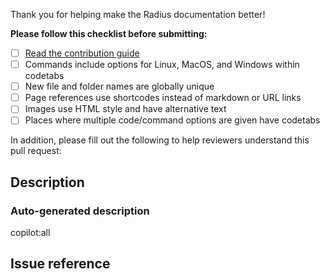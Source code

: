 Thank you for helping make the Radius documentation better!

**Please follow this checklist before submitting:**

- [ ] [Read the contribution guide](https://docs.radapp.dev/community/contributing/docs)
- [ ] Commands include options for Linux, MacOS, and Windows within codetabs
- [ ] New file and folder names are globally unique
- [ ] Page references use shortcodes instead of markdown or URL links
- [ ] Images use HTML style and have alternative text
- [ ] Places where multiple code/command options are given have codetabs

In addition, please fill out the following to help reviewers understand this pull request:

## Description

<!--Please explain the changes you've made-->

### Auto-generated description

copilot:all

## Issue reference

<!--
Please reference the docs or Radius issue that this pull request addresses:

Fixes: #[issue number]
or
Fixes: https://github.com/radius-project/radius/issues/[issue number]
-->
